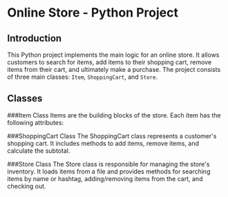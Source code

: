 # Online Store - Python Project

## Introduction

This Python project implements the main logic for an online store. It allows customers to search for items, add items to their shopping cart, remove items from their cart, and ultimately make a purchase. The project consists of three main classes: `Item`, `ShoppingCart`, and `Store`.

## Classes
###Item Class
Items are the building blocks of the store. Each item has the following attributes:

###ShoppingCart Class
The ShoppingCart class represents a customer's shopping cart. It includes methods to add items, remove items, and calculate the subtotal.

###Store Class
The Store class is responsible for managing the store's inventory. It loads items from a file and provides methods for searching items by name or hashtag, adding/removing items from the cart, and checking out.

